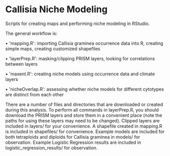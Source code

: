 # Callisia Niche Modeling

Scripts for creating maps and performing niche modeling in RStudio.

The general workflow is:

•	'mapping.R': importing Callisia graminea occurrence data into R, creating simple maps, creating customized shapefiles

•	'layerPrep.R': masking/clipping PRISM layers, looking for correlations between layers

•	'maxent.R': creating niche models using occurrence data and climate layers

•	'nicheOverlap.R': assessing whether niche models for different cytotypes are distinct from each other

There are a number of files and directories that are downloaded or created during this analysis. To perform all commands in layerPrep.R, you should download the PRISM layers and store them in a convenient place (note the paths for using these layers may need to be changed). Clipped layers are included in layers/ for your convenience. A shapefile created in mapping.R is included in shapefiles/ for convenience. Example models are included for both tetraploids and diploids for Callisia graminea in models/ for observation. Example Logistic Regression results are included in logistic_regression_results/ for observation.
